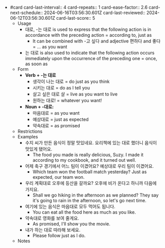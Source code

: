 - #card
  card-last-interval:: 4
  card-repeats:: 1
  card-ease-factor:: 2.6
  card-next-schedule:: 2024-06-16T03:56:30.601Z
  card-last-reviewed:: 2024-06-12T03:56:30.601Z
  card-last-score:: 5
	- Usage
		- 대로, -는 대로 is used to express that the following action is in accordance with the preceding action = according to, just as
			- It can be combined with -고 싶다 and adjective 편하다 and 좋다 = ... as you want
		- 는 대로  is also used to indicate that the following action occurs immediately upon the occurrence of the preceding one = once, as soon as
	- Form
		- **Verb + -는 대로**
			- 생각이 나는 대로 = do just as you think
			- 시키는 대로 = do as I tell you
			- 살고 싶은 대로 살 = live as you want to live
			- 원하는 대로! = whatever you want!
		- **Noun + -대로:**
			- 마음대로 = as you want
			- 예상대로 = just as expected
			- 약속대로 = as promised
	- Restrictions
	- Examples
		- 수지 씨가 만든 음식이 정말 맛있네요.
		  요리책에 있는 대로 했더니 음식이 맛있게 됐어요.
			- The food you made is really delicious, Suzy.
			  I made it according to my cookbook, and it turned out well.
		- 어제 축구 경기에서 어느 팀이 이겼어요?
		  예상대로 우리 팀이 이겼어요.
			- Which team won the football match yesterday?
			  Just as expected, our team won.
		- 우리 계획대로 오후에 등산을 갈까요?
		  오후에 비가 온다고 하니까 다음에 가지요.
			- Shall we go hiking in the afternoon as we planned?
			  They say it's going to rain in the afternoon, so let's go next time.
		- 여기에 있는 음식은 마음대로 모두 먹어도 됩니다.
			- You can eat all the food here as much as you like.
		- 약속대로 영화를 보여 줄게요.
			- As promised, I'll show you the movie.
		- 내가 하는 대로 따라해 보세요.
			- Please follow just as I do.
	- Notes